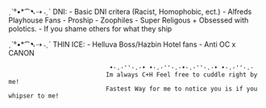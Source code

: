 ˏˋ°•*⁀➷⇢ ˗ˏˋ DNI: - Basic DNI critera (Racist, Homophobic, ect.)
                     -  Alfreds Playhouse Fans
                       -  Proship
                        -  Zoophiles
                          - Super Religous + Obsessed with polotics.
                            - If you shame others for what they ship
                          
ˏˋ°•*⁀➷⇢ ˗ˏˋ THIN ICE:  - Helluva Boss/Hazbin Hotel fans
                             - Anti OC x CANON


    


                                •·.·''·.·• •·.·''·.·•·.·''·.·• •·.·''·.·
                               Im always C+H Feel free to cuddle right by me!
                               Fastest Way for me to notice you is if you whipser to me! 
                                
<!---
chomperoni/chomperoni is a ✨ special ✨ repository because its `README.md` (this file) appears on your GitHub profile.
You can click the Preview link to take a look at your changes.
--->
